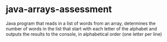 # java-arrays-assessment
Java program that reads in a list of words from an array, determines the number of words in the list that start with each letter of the alphabet and outputs the results to the console, in alphabetical order (one letter per line)
